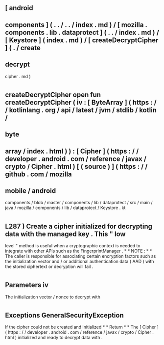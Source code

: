 [
android
-
components
]
(
.
.
/
.
.
/
index
.
md
)
/
[
mozilla
.
components
.
lib
.
dataprotect
]
(
.
.
/
index
.
md
)
/
[
Keystore
]
(
index
.
md
)
/
[
createDecryptCipher
]
(
.
/
create
-
decrypt
-
cipher
.
md
)
#
createDecryptCipher
open
fun
createDecryptCipher
(
iv
:
[
ByteArray
]
(
https
:
/
/
kotlinlang
.
org
/
api
/
latest
/
jvm
/
stdlib
/
kotlin
/
-
byte
-
array
/
index
.
html
)
)
:
[
Cipher
]
(
https
:
/
/
developer
.
android
.
com
/
reference
/
javax
/
crypto
/
Cipher
.
html
)
[
(
source
)
]
(
https
:
/
/
github
.
com
/
mozilla
-
mobile
/
android
-
components
/
blob
/
master
/
components
/
lib
/
dataprotect
/
src
/
main
/
java
/
mozilla
/
components
/
lib
/
dataprotect
/
Keystore
.
kt
#
L287
)
Create
a
cipher
initialized
for
decrypting
data
with
the
managed
key
.
This
"
low
-
level
"
method
is
useful
when
a
cryptographic
context
is
needed
to
integrate
with
other
APIs
such
as
the
FingerprintManager
.
*
*
NOTE
:
*
*
The
caller
is
responsible
for
associating
certain
encryption
factors
such
as
the
initialization
vector
and
/
or
additional
authentication
data
(
AAD
)
with
the
stored
ciphertext
or
decryption
will
fail
.
#
#
#
Parameters
iv
-
The
initialization
vector
/
nonce
to
decrypt
with
#
#
#
Exceptions
GeneralSecurityException
-
If
the
cipher
could
not
be
created
and
initialized
*
*
Return
*
*
The
[
Cipher
]
(
https
:
/
/
developer
.
android
.
com
/
reference
/
javax
/
crypto
/
Cipher
.
html
)
initialized
and
ready
to
decrypt
data
with
.
